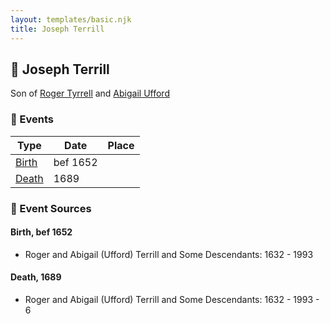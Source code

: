```yaml
---
layout: templates/basic.njk
title: Joseph Terrill
---
```

## 🔵 Joseph Terrill

Son of [Roger Tyrrell](/people/2/2108514) and [Abigail Ufford](/people/9/99473444)

### 📆 Events

Type | Date | Place
------ | ------ | ------
[Birth](#event-0) | bef 1652 |
[Death](#event-1) | 1689 |

### 📰 Event Sources

#### <a id="event-0"></a> Birth, bef 1652
* Roger and Abigail (Ufford) Terrill and Some Descendants: 1632 - 1993

#### <a id="event-1"></a> Death, 1689
* Roger and Abigail (Ufford) Terrill and Some Descendants: 1632 - 1993  - 6